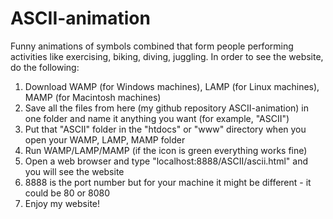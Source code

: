 # ASCII-animation
Funny animations of symbols combined that form people performing activities like exercising, biking, diving, juggling.
In order to see the website, do the following:
1) Download WAMP (for Windows machines), LAMP (for Linux machines), MAMP (for Macintosh machines)
2) Save all the files from here (my github repository ASCII-animation) in one folder and name it anything you want (for example, "ASCII")
3) Put that "ASCII" folder in the "htdocs" or "www" directory when you open your WAMP, LAMP, MAMP folder
4) Run WAMP/LAMP/MAMP (if the icon is green everything works fine)
5) Open a web browser and type "localhost:8888/ASCII/ascii.html" and you will see the website
6) 8888 is the port number but for your machine it might be different - it could be 80 or 8080
7) Enjoy my website!
